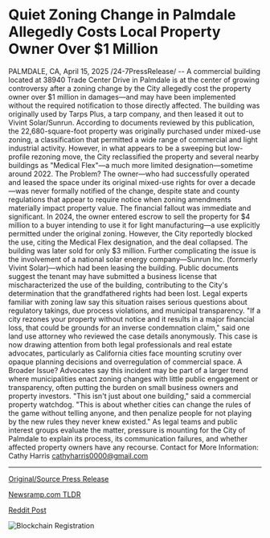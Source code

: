 # Quiet Zoning Change in Palmdale Allegedly Costs Local Property Owner Over $1 Million

PALMDALE, CA, April 15, 2025 /24-7PressRelease/ -- A commercial building located at 38940 Trade Center Drive in Palmdale is at the center of growing controversy after a zoning change by the City allegedly cost the property owner over $1 million in damages—and may have been implemented without the required notification to those directly affected. The building was originally used by Tarps Plus, a tarp company, and then leased it out to Vivint Solar/Sunrun.  According to documents reviewed by this publication, the 22,680-square-foot property was originally purchased under mixed-use zoning, a classification that permitted a wide range of commercial and light industrial activity. However, in what appears to be a sweeping but low-profile rezoning move, the City reclassified the property and several nearby buildings as "Medical Flex"—a much more limited designation—sometime around 2022.  The Problem? The owner—who had successfully operated and leased the space under its original mixed-use rights for over a decade—was never formally notified of the change, despite state and county regulations that appear to require notice when zoning amendments materially impact property value.  The financial fallout was immediate and significant. In 2024, the owner entered escrow to sell the property for $4 million to a buyer intending to use it for light manufacturing—a use explicitly permitted under the original zoning. However, the City reportedly blocked the use, citing the Medical Flex designation, and the deal collapsed. The building was later sold for only $3 million.  Further complicating the issue is the involvement of a national solar energy company—Sunrun Inc. (formerly Vivint Solar)—which had been leasing the building. Public documents suggest the tenant may have submitted a business license that mischaracterized the use of the building, contributing to the City's determination that the grandfathered rights had been lost.  Legal experts familiar with zoning law say this situation raises serious questions about regulatory takings, due process violations, and municipal transparency. "If a city rezones your property without notice and it results in a major financial loss, that could be grounds for an inverse condemnation claim," said one land use attorney who reviewed the case details anonymously.  This case is now drawing attention from both legal professionals and real estate advocates, particularly as California cities face mounting scrutiny over opaque planning decisions and overregulation of commercial space.  A Broader Issue? Advocates say this incident may be part of a larger trend where municipalities enact zoning changes with little public engagement or transparency, often putting the burden on small business owners and property investors.  "This isn't just about one building," said a commercial property watchdog. "This is about whether cities can change the rules of the game without telling anyone, and then penalize people for not playing by the new rules they never knew existed."  As legal teams and public interest groups evaluate the matter, pressure is mounting for the City of Palmdale to explain its process, its communication failures, and whether affected property owners have any recourse.  Contact for More Information: Cathy Harris cathyharris0000@gmail.com 

---

[Original/Source Press Release](https://www.24-7pressrelease.com/press-release/521775/quiet-zoning-change-in-palmdale-allegedly-costs-local-property-owner-over-1-million)
                    

[Newsramp.com TLDR](https://newsramp.com/curated-news/controversy-erupts-over-zoning-change-impacting-palmdale-commercial-building/5f5ca775f7e12341340d3d77201b27b4) 

 



[Reddit Post](https://www.reddit.com/r/newsramp/comments/1jzlqvn/controversy_erupts_over_zoning_change_impacting/) 



![Blockchain Registration](https://cdn.newsramp.app/24-7PressRelease/qrcode/254/15/mintPvaE.webp)